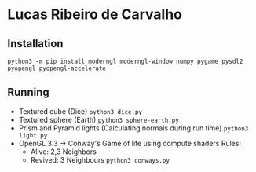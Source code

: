Lucas Ribeiro de Carvalho
======

Installation
------

`python3 -m pip install moderngl moderngl-window numpy pygame pysdl2 pyopengl pyopengl-accelerate`

Running
------
+ Textured cube (Dice)
`python3 dice.py`
+ Textured sphere (Earth)
`python3 sphere-earth.py`
+ Prism and Pyramid lights (Calculating normals during run time)
`python3 light.py`
+ OpenGL 3.3 -> Conway's Game of life using compute shaders 
    Rules:
  * Alive: 2,3 Neighbors
  * Revived: 3 Neighbours
`python3 conways.py`